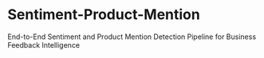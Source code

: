 # Sentiment-Product-Mention
End-to-End Sentiment and Product Mention Detection Pipeline for Business Feedback Intelligence

